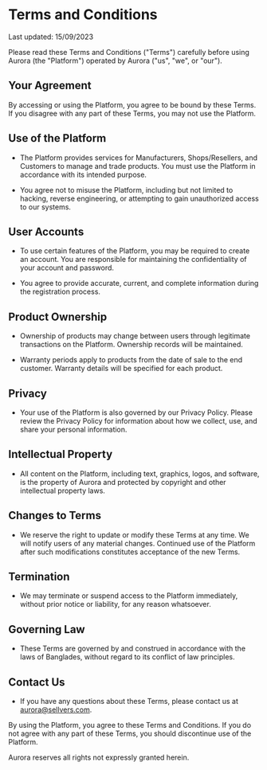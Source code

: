 # Terms and Conditions

Last updated: 15/09/2023

Please read these Terms and Conditions ("Terms") carefully before using Aurora (the "Platform") operated by Aurora ("us", "we", or "our").

## Your Agreement

By accessing or using the Platform, you agree to be bound by these Terms. If you disagree with any part of these Terms, you may not use the Platform.

## Use of the Platform

-   The Platform provides services for Manufacturers, Shops/Resellers, and Customers to manage and trade products. You must use the Platform in accordance with its intended purpose.

-   You agree not to misuse the Platform, including but not limited to hacking, reverse engineering, or attempting to gain unauthorized access to our systems.

## User Accounts

-   To use certain features of the Platform, you may be required to create an account. You are responsible for maintaining the confidentiality of your account and password.

-   You agree to provide accurate, current, and complete information during the registration process.

## Product Ownership

-   Ownership of products may change between users through legitimate transactions on the Platform. Ownership records will be maintained.

-   Warranty periods apply to products from the date of sale to the end customer. Warranty details will be specified for each product.

## Privacy

-   Your use of the Platform is also governed by our Privacy Policy. Please review the Privacy Policy for information about how we collect, use, and share your personal information.

## Intellectual Property

-   All content on the Platform, including text, graphics, logos, and software, is the property of Aurora and protected by copyright and other intellectual property laws.

## Changes to Terms

-   We reserve the right to update or modify these Terms at any time. We will notify users of any material changes. Continued use of the Platform after such modifications constitutes acceptance of the new Terms.

## Termination

-   We may terminate or suspend access to the Platform immediately, without prior notice or liability, for any reason whatsoever.

## Governing Law

-   These Terms are governed by and construed in accordance with the laws of Banglades, without regard to its conflict of law principles.

## Contact Us

-   If you have any questions about these Terms, please contact us at aurora@sellvers.com.

By using the Platform, you agree to these Terms and Conditions. If you do not agree with any part of these Terms, you should discontinue use of the Platform.

Aurora reserves all rights not expressly granted herein.
